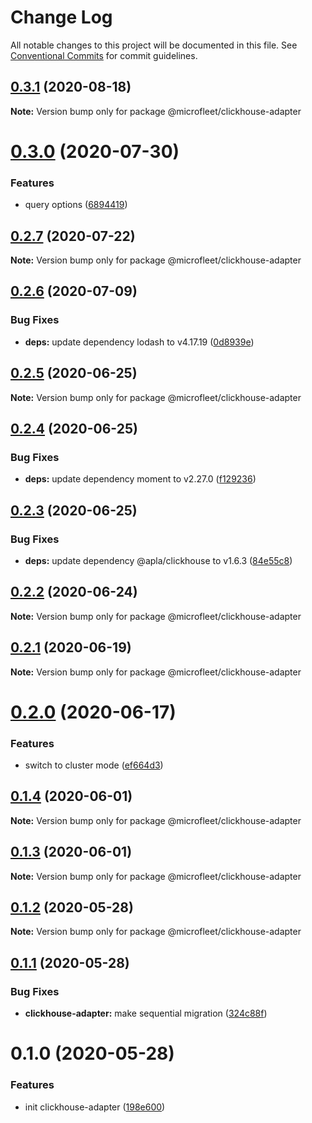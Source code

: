 # Change Log

All notable changes to this project will be documented in this file.
See [Conventional Commits](https://conventionalcommits.org) for commit guidelines.

## [0.3.1](https://github.com/microfleet/clickhouse-adapter/compare/@microfleet/clickhouse-adapter@0.3.0...@microfleet/clickhouse-adapter@0.3.1) (2020-08-18)

**Note:** Version bump only for package @microfleet/clickhouse-adapter





# [0.3.0](https://github.com/microfleet/clickhouse-adapter/compare/@microfleet/clickhouse-adapter@0.2.7...@microfleet/clickhouse-adapter@0.3.0) (2020-07-30)


### Features

* query options ([6894419](https://github.com/microfleet/clickhouse-adapter/commit/6894419611fff823e2757657f8c5088609fe45df))





## [0.2.7](https://github.com/microfleet/clickhouse-adapter/compare/@microfleet/clickhouse-adapter@0.2.6...@microfleet/clickhouse-adapter@0.2.7) (2020-07-22)

**Note:** Version bump only for package @microfleet/clickhouse-adapter





## [0.2.6](https://github.com/microfleet/clickhouse-adapter/compare/@microfleet/clickhouse-adapter@0.2.5...@microfleet/clickhouse-adapter@0.2.6) (2020-07-09)


### Bug Fixes

* **deps:** update dependency lodash to v4.17.19 ([0d8939e](https://github.com/microfleet/clickhouse-adapter/commit/0d8939e4328eb851c9ae12f7749dc8e994527b4f))





## [0.2.5](https://github.com/microfleet/clickhouse-adapter/compare/@microfleet/clickhouse-adapter@0.2.4...@microfleet/clickhouse-adapter@0.2.5) (2020-06-25)

**Note:** Version bump only for package @microfleet/clickhouse-adapter





## [0.2.4](https://github.com/microfleet/clickhouse-adapter/compare/@microfleet/clickhouse-adapter@0.2.3...@microfleet/clickhouse-adapter@0.2.4) (2020-06-25)


### Bug Fixes

* **deps:** update dependency moment to v2.27.0 ([f129236](https://github.com/microfleet/clickhouse-adapter/commit/f12923666602f42b4105bac4194d3cc6507b956f))





## [0.2.3](https://github.com/microfleet/clickhouse-adapter/compare/@microfleet/clickhouse-adapter@0.2.2...@microfleet/clickhouse-adapter@0.2.3) (2020-06-25)


### Bug Fixes

* **deps:** update dependency @apla/clickhouse to v1.6.3 ([84e55c8](https://github.com/microfleet/clickhouse-adapter/commit/84e55c82841f62312b3c4e5221ffe2c44f778eb4))





## [0.2.2](https://github.com/microfleet/clickhouse-adapter/compare/@microfleet/clickhouse-adapter@0.2.1...@microfleet/clickhouse-adapter@0.2.2) (2020-06-24)

**Note:** Version bump only for package @microfleet/clickhouse-adapter





## [0.2.1](https://github.com/microfleet/clickhouse-adapter/compare/@microfleet/clickhouse-adapter@0.2.0...@microfleet/clickhouse-adapter@0.2.1) (2020-06-19)

**Note:** Version bump only for package @microfleet/clickhouse-adapter





# [0.2.0](https://github.com/microfleet/clickhouse-adapter/compare/@microfleet/clickhouse-adapter@0.1.4...@microfleet/clickhouse-adapter@0.2.0) (2020-06-17)


### Features

* switch to cluster mode ([ef664d3](https://github.com/microfleet/clickhouse-adapter/commit/ef664d37cf4e265ddafa59088e4bd5c3ec7e1905))





## [0.1.4](https://github.com/microfleet/clickhouse-adapter/compare/@microfleet/clickhouse-adapter@0.1.3...@microfleet/clickhouse-adapter@0.1.4) (2020-06-01)

**Note:** Version bump only for package @microfleet/clickhouse-adapter





## [0.1.3](https://github.com/microfleet/clickhouse-adapter/compare/@microfleet/clickhouse-adapter@0.1.2...@microfleet/clickhouse-adapter@0.1.3) (2020-06-01)

**Note:** Version bump only for package @microfleet/clickhouse-adapter





## [0.1.2](https://github.com/microfleet/clickhouse-adapter/compare/@microfleet/clickhouse-adapter@0.1.1...@microfleet/clickhouse-adapter@0.1.2) (2020-05-28)

**Note:** Version bump only for package @microfleet/clickhouse-adapter





## [0.1.1](https://github.com/microfleet/clickhouse-adapter/compare/@microfleet/clickhouse-adapter@0.1.0...@microfleet/clickhouse-adapter@0.1.1) (2020-05-28)


### Bug Fixes

* **clickhouse-adapter:** make sequential migration ([324c88f](https://github.com/microfleet/clickhouse-adapter/commit/324c88f0dacc2d6f5dd02e7e9a527142d8a32e50))





# 0.1.0 (2020-05-28)


### Features

* init clickhouse-adapter ([198e600](https://github.com/microfleet/clickhouse-adapter/commit/198e6004c21c14feef6015edc28e7f4ca53d6bc8))
